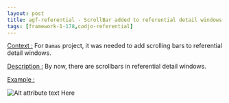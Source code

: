 ```yaml
---
layout: post
title: agf-referential - ScrollBar added to referential detail windows
tags: [framework-1-178,codjo-referential]
---
```

<u>Context :</u>
For ```Damas``` project, it was needed to add scrolling bars to referential detail windows.

<u>Description :</u>
By now, there are scrollbars in referential detail windows.

<u>Example :</u>

![Alt attribute text Here](attachments/referentialDetail.JPG|align=center)

